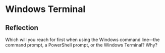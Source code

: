 # Windows Terminal

## Reflection

Which will you reach for first when using the Windows command line--the command prompt, a PowerShell prompt, or the Windows Terminal? Why?
